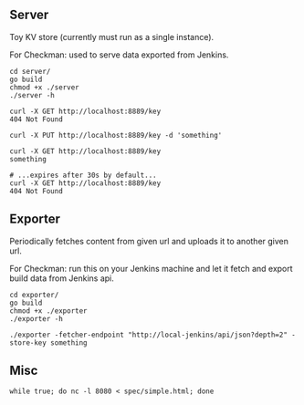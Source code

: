 ## Server

Toy KV store (currently must run as a single instance).

For Checkman: used to serve data exported from Jenkins.

```
cd server/
go build
chmod +x ./server
./server -h
```

```
curl -X GET http://localhost:8889/key
404 Not Found

curl -X PUT http://localhost:8889/key -d 'something'

curl -X GET http://localhost:8889/key
something

# ...expires after 30s by default...
curl -X GET http://localhost:8889/key
404 Not Found
```


## Exporter

Periodically fetches content from given url
and uploads it to another given url.

For Checkman: run this on your Jenkins machine and
let it fetch and export build data from Jenkins api.

```
cd exporter/
go build
chmod +x ./exporter
./exporter -h
```

```
./exporter -fetcher-endpoint "http://local-jenkins/api/json?depth=2" -store-key something
```


## Misc

```
while true; do nc -l 8080 < spec/simple.html; done
```
